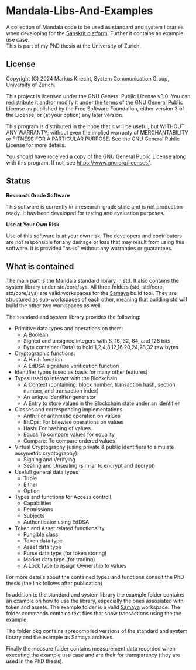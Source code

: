 # Mandala-Libs-And-Examples
A collection of Mandala code to be used as standard and system libraries when developing for the [Sanskrit platform](https://github.com/tawaren/Sanskrit). Further it contains an example use case.  
This is part of my PhD thesis at the University of Zurich.

## License

Copyright (C) 2024 Markus Knecht, System Communication Group, University of Zurich.

This project is licensed under the GNU General Public License v3.0. You can redistribute it and/or modify it under the terms of the GNU General Public License as published by the Free Software Foundation, either version 3 of the License, or (at your option) any later version.

This program is distributed in the hope that it will be useful, but WITHOUT ANY WARRANTY; without even the implied warranty of MERCHANTABILITY or FITNESS FOR A PARTICULAR PURPOSE. See the GNU General Public License for more details.

You should have received a copy of the GNU General Public License along with this program. If not, see <https://www.gnu.org/licenses/>.

## Status

**Research Grade Software**

This software is currently in a research-grade state and is not production-ready. It has been developed for testing and evaluation purposes. 

**Use at Your Own Risk**

Use of this software is at your own risk. The developers and contributors are not responsible for any damage or loss that may result from using this software. It is provided "as-is" without any warranties or guarantees.

## What is contained
The main part is the Mandala standard library in std. It also contains the system library under std/core/sys.
All three folders (std, std/core, std/core/sys) are valid workspaces for the [Samaya](https://github.com/tawaren/Samaya) build tool. They are structured as sub-workspaces of each other, meaning that building std will build the other two workspaces as well. 

The standard and system library provides the following:
 - Primitive data types and operations on them:
	 - A Boolean
	 - Signed and unsigned integers with 8, 16, 32, 64, and 128 bits
	 - Byte container (Data) to hold 1,2,4,8,12,16,20,24,28,32 raw bytes
 - Cryptographic functions:
	 - A Hash function
	 - A EdDSA signature verification function
 - Identifier types (used as basis for many other features)
 - Types used to interact with the Blockchain
	 - A Context (containing: block number, transaction hash, section number, and transaction index)
	 - An unique identifier generator
	 - A Entry to store values in the Blockchain state under an identifier
 - Classes and corresponding implementations
	 - Arith: For arithmetic operation on values
	 - BitOps: For bitewise operations on values
	 - Hash: For hashing of values
	 - Equal: To compare values for equality
	 - Compare: To compare ordered values
 - Virtual Cryptography (using private & public identifiers to simulate assymetric cryptography):
	 - Signing and Verifying
	 - Sealing and Unsealing (similar to encrypt and decrypt)
 - Usefull general data types
	 - Tuple
	 - Either
	 - Option
 - Types and functions for Access controll
	 - Capabilities
	 - Permissions
	 - Subjects
	 - Authenticator using EdDSA
 - Token and Asset related functionality
	 - Fungible class
	 - Token data type
	 - Asset data type
	 - Purse data type (for token storing)
	 - Market data type (for trading)
	 - A Lock type to assign Ownership to values

For more details about the contained types and functions consult the PhD thesis (the link follows after publication)

In addition to the standard and system library the example folder contains an example on how to use the library, especially the ones assosiated with token and assets. The example folder is a valid [Samaya](https://github.com/tawaren/Samaya) workspace. The folder commands contains text files that show transactions using the the example.

The folder pkg contains aprecompiled versions of the standard and system library and the example as Samaya archives.

Finally the measure folder contains measurement data recorded when executing the example use case and are their for transparency (they are used in the PhD thesis).